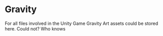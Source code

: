 # Gravity
For all files involved in the Unity Game Gravity
Art assets could be stored here. Could not? Who knows
